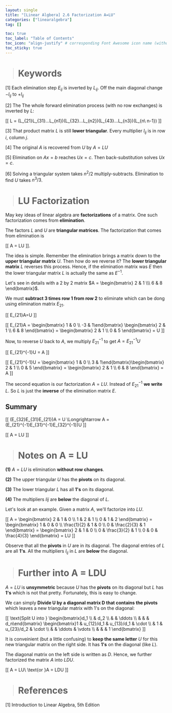```yaml
---
layout: single
title: "[Linear Algbera] 2.6 Factorization A=LU"
categories: ["linearalgebra"]
tag: []

toc: true
toc_label: "Table of Contents"
toc_icon: "align-justify" # corresponding Font Awesome icon name (without fa prefix)
toc_sticky: true
---
```


> # Keywords

[1] Each elimination step $E_{ij}$ is inverted by $L_{ij}$. Off the main diagonal change $-l_{ij}$ to $+l_{ij}$

[2] The The whole forward elimination process (with no row exchanges) is inverted by $L$:

\[[ L = (L_{21}L_{31}...L_{n1})(L_{32}...L_{n2})(L_{43}...L_{n3})(L_{n\ n-1}) \]]

[3] That product matrix $L$ is still **lower triangular**. Every multiplier $l_{ij}$ is in row $i$, column $j$.

[4] The original $A$ is recovered from $U$ by $A=LU$

[5] Elimination on $Ax=b$ reaches $Ux=c$. Then back-substitution solves $Ux=c$.

[6] Solving a triangular system takes $n^2 / 2$ multiply-subtracts. Elimination to find $U$ takes $n^3/3$.

> # LU Factorization

May key ideas of linear algebra are **factorizations** of a matrix. One such factorization comes from **elimination**.

The factors $L$ and $U$ are **triangular matrices**. The factorization that comes from elimination is

\[[ A = LU \]].

The idea is simple. Remember the elimination brings a matrix down to the **upper triangular matrix** $U$. Then how do we reverse it? The **lower triangular matrix** $L$ reverses this process. Hence, if the elimination matrix was $E$ then the lower triangular matrix $L$ is actually the same as $E^{-1}$.

Let's see in details with a 2 by 2 matrix $A = \begin{bmatrix} 2 & 1 \\\ 6 & 8 \end{bmatrix}$.

We must **subtract 3 times row 1 from row 2** to eliminate which can be dong using elimination matrix $E_{21}$.

\[[ E_{21}A=U \]]

\[[ E_{21}A = \begin{bmatrix} 1 & 0 \\\ -3 & 1\end{bmatrix} \begin{bmatrix} 2 & 1 \\\ 6 & 8 \end{bmatrix} = \begin{bmatrix} 2 & 1 \\\ 0 & 5 \end{bmatrix} = U \]]

Now, to reverse $U$ back to $A$, we multiply $E_{21}^{-1}$ to get $A = E_{21}^{-1}U$

\[[ E_{21}^{-1}U = A \]]

\[[ E_{21}^{-1}U = \begin{bmatrix} 1 & 0 \\\ 3 & 1\end{bmatrix}\begin{bmatrix} 2 & 1 \\\ 0 & 5 \end{bmatrix} = \begin{bmatrix} 2 & 1 \\\ 6 & 8 \end{bmatrix} = A \]]

The second equation is our factorization $A = LU$. Instead of $E_{21}^{-1}$ **we write** $L$. So $L$ is just the **inverse** of the elimination matrix $E$.

## Summary

\[[ (E_{32}E_{31}E_{21})A = U \Longrightarrow A = (E_{21}^{-1}E_{31}^{-1}E_{32}^{-1})U \]]

\[[ A = LU \]]

> # Notes on A = LU

**(1)** $A = LU$ is elimination **without row changes**.

**(2)** The upper triangular $U$ has the **pivots** on its diagonal.

**(3)** The lower triangular $L$ has all **1's** on its diagonal.

**(4)** The multipliers $l{ij}$ are **below** the diagonal of $L$.

Let's look at an example. Given a matrix $A$, we'll factorize into $LU$.

\[[ A = \begin{bmatrix} 2 & 1 & 0 \\\ 1 & 2 & 1 \\\ 0 & 1 & 2 \end{bmatrix} = \begin{bmatrix} 1 & 0 & 0 \\\ \frac{1}{2} & 1 & 0 \\\ 0 & \frac{2}{3} & 1 \end{bmatrix} = \begin{bmatrix} 2 & 1 & 0 \\\ 0 & \frac{3}{2} & 1 \\\ 0 & 0 & \frac{4}{3} \end{bmatrix} = LU \]]

Observe that all the **pivots** in $U$ are in its diagonal. The diagonal entries of $L$ are all **1's**. All the multipliers $l_{ij}$ in $L$ are **below** the diagonal.

> # Further into A = LDU

$A=LU$ is **unsymmetric** because $U$ has the **pivots** on its diagonal but $L$ has **1's** which is not that pretty. Fortunately, this is easy to change.

We can simply **Divide U by a diagonal matrix D that contains the pivots** which leaves a new triangular matrix with 1's on the diagonal:

\[[ \text{Split U into } \begin{bmatrix}d_1 \\\ & d_2 \\\ & & \ddots \\\ & & & d_n\end{bmatrix} \begin{bmatrix}1 & u_{12}/d_1 & u_{13}/d_1 & \cdot \\\ & 1 & u_{23}/d_2 & \cdot \\\ & & \ddots & \vdots \\\ & & & 1 \end{bmatrix} \]]

It is conveinient (but a little confusing) to **keep the same letter** $U$ for this new triangular matrix on the right side. It has **1's** on the diagonal (like $L$).

The diagonal matrix on the left side is written as $D$. Hence, we further factorized the matrix $A$ into $LDU$.

\[[ A = LU\ \text{or }A = LDU \]]

> # References

[1] Introduction to Linear Algebra, 5th Edition
